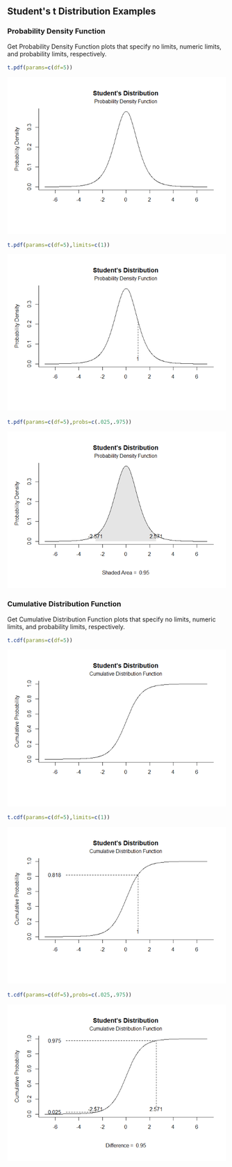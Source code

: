 
## Student's t Distribution Examples

### Probability Density Function

Get Probability Density Function plots that specify no limits, numeric limits, and probability limits, respectively.

```r
t.pdf(params=c(df=5))
```

![](figures/tPDF-1.png)<!-- -->

```r
t.pdf(params=c(df=5),limits=c(1))
```

![](figures/tPDF-2.png)<!-- -->

```r
t.pdf(params=c(df=5),probs=c(.025,.975))
```

![](figures/tPDF-3.png)<!-- -->

### Cumulative Distribution Function

Get Cumulative Distribution Function plots that specify no limits, numeric limits, and probability limits, respectively.

```r
t.cdf(params=c(df=5))
```

![](figures/tCDF-1.png)<!-- -->

```r
t.cdf(params=c(df=5),limits=c(1))
```

![](figures/tCDF-2.png)<!-- -->

```r
t.cdf(params=c(df=5),probs=c(.025,.975))
```

![](figures/tCDF-3.png)<!-- -->
